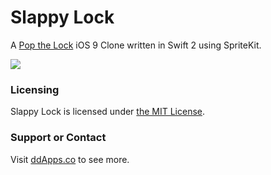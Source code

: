 # Slappy Lock
A [Pop the Lock](https://itunes.apple.com/us/app/pop-the-lock/id979100082) iOS 9 Clone written in Swift 2 using SpriteKit.

![](https://github.com/duliodenis/slappylock/blob/master/art/screenshot/slappylock8.gif)

### Licensing
Slappy Lock is licensed under [the MIT License](https://github.com/duliodenis/slappylock/blob/master/LICENSE).

### Support or Contact
Visit [ddApps.co](http://ddapps.co) to see more.
